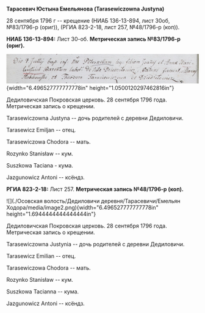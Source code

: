 **Тарасевич Юстына Емельянова (Tarasewiczowna Justyna)**

28 сентября 1796 г -- крещение (НИАБ 136-13-894, лист 30об, №83/1796-р
(ориг)), (РГИА 823-2-18, лист 257, №48/1796-р (коп)).

**НИАБ 136-13-894:** Лист 30-об. **Метрическая запись №83/1796-р
(ориг).**

![](./media/7153aaafb83bdb0cc436b34cd402c38d6de5a599.png){width="6.496527777777778in"
height="1.0500120297462816in"}

Дедиловичская Покровская церковь. 28 сентября 1796 года. Метрическая
запись о крещении.

Tarasewiczowna Justyna -- дочь родителей с деревни Дедиловичи.

Tarasewicz Emiljan -- отец.

Tarasewiczowa Chodora -- мать.

Rozynko Stanisław -- кум.

Suszkowa Taciana - кума.

Jazgunowicz Antoni -- ксёндз.

**РГИА 823-2-18:** Лист 257. **Метрическая запись №48/1796-р (коп).**

![](./Осовская волость/Дедиловичи деревня/Тарасевичи/Емельян Ходора/media/image2.png){width="6.496527777777778in"
height="1.6944444444444444in"}

Дедиловичская Покровская церковь. 28 сентября 1796 года. Метрическая
запись о крещении.

Tarasewiczowna Justynia -- дочь родителей с деревни Дедиловичи.

Tarasewicz Emilian -- отец.

Tarasewiczowa Chodora -- мать.

Rozynko Stanisław -- кум.

Suszkowa Tacianna -- кума.

Jazgunowicz Antoni -- ксёндз.
